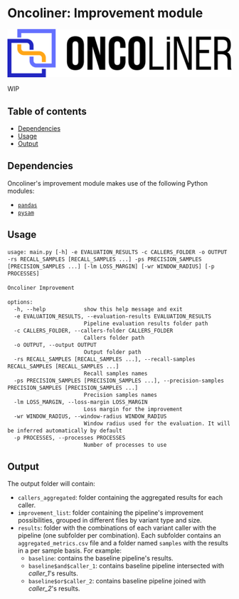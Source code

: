 # Oncoliner: Improvement module <!-- omit in toc -->

![Oncoliner logo](../../docs/images/ONCOLINER_LOGO_COLOR.png)

WIP

## Table of contents<!-- omit in toc -->
- [Dependencies](#dependencies)
- [Usage](#usage)
- [Output](#output)


## Dependencies
Oncoliner's improvement module makes use of the following Python modules:
* [`pandas`](https://pandas.pydata.org/)
* [`pysam`](https://github.com/pysam-developers/pysam)



## Usage
```
usage: main.py [-h] -e EVALUATION_RESULTS -c CALLERS_FOLDER -o OUTPUT -rs RECALL_SAMPLES [RECALL_SAMPLES ...] -ps PRECISION_SAMPLES [PRECISION_SAMPLES ...] [-lm LOSS_MARGIN] [-wr WINDOW_RADIUS] [-p PROCESSES]

Oncoliner Improvement

options:
  -h, --help            show this help message and exit
  -e EVALUATION_RESULTS, --evaluation-results EVALUATION_RESULTS
                        Pipeline evaluation results folder path
  -c CALLERS_FOLDER, --callers-folder CALLERS_FOLDER
                        Callers folder path
  -o OUTPUT, --output OUTPUT
                        Output folder path
  -rs RECALL_SAMPLES [RECALL_SAMPLES ...], --recall-samples RECALL_SAMPLES [RECALL_SAMPLES ...]
                        Recall samples names
  -ps PRECISION_SAMPLES [PRECISION_SAMPLES ...], --precision-samples PRECISION_SAMPLES [PRECISION_SAMPLES ...]
                        Precision samples names
  -lm LOSS_MARGIN, --loss-margin LOSS_MARGIN
                        Loss margin for the improvement
  -wr WINDOW_RADIUS, --window-radius WINDOW_RADIUS
                        Window radius used for the evaluation. It will be inferred automatically by default
  -p PROCESSES, --processes PROCESSES
                        Number of processes to use
```

## Output

The output folder will contain:
* `callers_aggregated`: folder containing the aggregated results for each caller.
* `improvement_list`: folder containing the pipeline's improvement possibilities, grouped in different files by variant type and size.
* `results`: folder with the combinations of each variant caller with the pipeline (one subfolder per combination). Each subfolder contains an `aggregated_metrics.csv` file and a folder named `samples` with the results in a per sample basis. For example:
  * `baseline`: contains the baseline pipeline's results.
  * `baseline$and$caller_1`: contains baseline pipeline intersected with *caller_1*'s results.
  * `baseline$or$caller_2`: contains baseline pipeline joined with *caller_2*'s results.